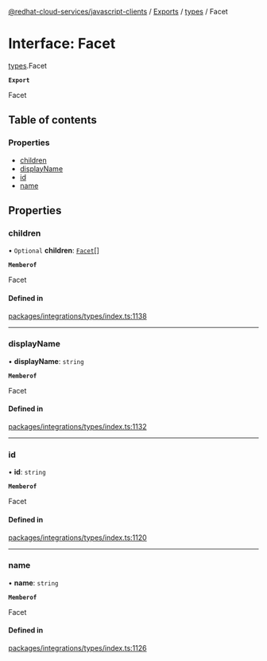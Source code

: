[@redhat-cloud-services/javascript-clients](../README.md) / [Exports](../modules.md) / [types](../modules/types.md) / Facet

# Interface: Facet

[types](../modules/types.md).Facet

**`Export`**

Facet

## Table of contents

### Properties

- [children](types.Facet.md#children)
- [displayName](types.Facet.md#displayname)
- [id](types.Facet.md#id)
- [name](types.Facet.md#name)

## Properties

### children

• `Optional` **children**: [`Facet`](types.Facet.md)[]

**`Memberof`**

Facet

#### Defined in

[packages/integrations/types/index.ts:1138](https://github.com/RedHatInsights/javascript-clients/blob/main/packages/integrations/types/index.ts#L1138)

___

### displayName

• **displayName**: `string`

**`Memberof`**

Facet

#### Defined in

[packages/integrations/types/index.ts:1132](https://github.com/RedHatInsights/javascript-clients/blob/main/packages/integrations/types/index.ts#L1132)

___

### id

• **id**: `string`

**`Memberof`**

Facet

#### Defined in

[packages/integrations/types/index.ts:1120](https://github.com/RedHatInsights/javascript-clients/blob/main/packages/integrations/types/index.ts#L1120)

___

### name

• **name**: `string`

**`Memberof`**

Facet

#### Defined in

[packages/integrations/types/index.ts:1126](https://github.com/RedHatInsights/javascript-clients/blob/main/packages/integrations/types/index.ts#L1126)
